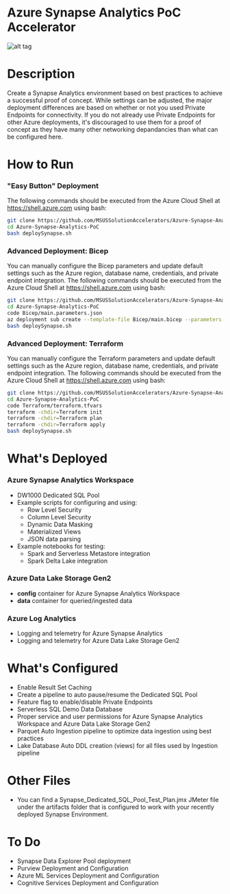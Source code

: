 # Azure Synapse Analytics PoC Accelerator

![alt tag](https://raw.githubusercontent.com/shaneochotny/Azure-Synapse-Analytics-PoC\/main/Images/Synapse-Analytics-PoC-Architecture.gif)

# Description

Create a Synapse Analytics environment based on best practices to achieve a successful proof of concept. While settings can be adjusted, 
the major deployment differences are based on whether or not you used Private Endpoints for connectivity. If you do not already use 
Private Endpoints for other Azure deployments, it's discouraged to use them for a proof of concept as they have many other networking 
depandancies than what can be configured here.


# How to Run

### "Easy Button" Deployment
The following commands should be executed from the Azure Cloud Shell at https://shell.azure.com using bash:
```bash
git clone https://github.com/MSUSSolutionAccelerators/Azure-Synapse-Analytics-PoC
cd Azure-Synapse-Analytics-PoC
bash deploySynapse.sh 
```

### Advanced Deployment: Bicep
You can manually configure the Bicep parameters and update default settings such as the Azure region, database name, credentials, and private endpoint integration. The following commands should be executed from the Azure Cloud Shell at https://shell.azure.com using bash:
```bash
git clone https://github.com/MSUSSolutionAccelerators/Azure-Synapse-Analytics-PoC
cd Azure-Synapse-Analytics-PoC
code Bicep/main.parameters.json
az deployment sub create --template-file Bicep/main.bicep --parameters Bicep/main.parameters.json --name Azure-Synapse-Analytics-PoC --location eastus
bash deploySynapse.sh 
```

### Advanced Deployment: Terraform
You can manually configure the Terraform parameters and update default settings such as the Azure region, database name, credentials, and private endpoint integration. The following commands should be executed from the Azure Cloud Shell at https://shell.azure.com using bash:
```bash
git clone https://github.com/MSUSSolutionAccelerators/Azure-Synapse-Analytics-PoC
cd Azure-Synapse-Analytics-PoC
code Terraform/terraform.tfvars
terraform -chdir=Terraform init
terraform -chdir=Terraform plan
terraform -chdir=Terraform apply
bash deploySynapse.sh 
```

# What's Deployed

### Azure Synapse Analytics Workspace
- DW1000 Dedicated SQL Pool
- Example scripts for configuring and using:
    - Row Level Security
    - Column Level Security
    - Dynamic Data Masking
    - Materialized Views
    - JSON data parsing
- Example notebooks for testing:
    - Spark and Serverless Metastore integration
    - Spark Delta Lake integration

### Azure Data Lake Storage Gen2
- <b>config</b> container for Azure Synapse Analytics Workspace
- <b>data</b> container for queried/ingested data

### Azure Log Analytics
- Logging and telemetry for Azure Synapse Analytics
- Logging and telemetry for Azure Data Lake Storage Gen2

# What's Configured
- Enable Result Set Caching
- Create a pipeline to auto pause/resume the Dedicated SQL Pool
- Feature flag to enable/disable Private Endpoints
- Serverless SQL Demo Data Database
- Proper service and user permissions for Azure Synapse Analytics Workspace and Azure Data Lake Storage Gen2
- Parquet Auto Ingestion pipeline to optimize data ingestion using best practices
- Lake Database Auto DDL creation (views) for all files used by Ingestion pipeline

# Other Files
- You can find a Synapse_Dedicated_SQL_Pool_Test_Plan.jmx JMeter file under the artifacts folder that is configured to work with your recently deployed Synapse Environment.  

# To Do
- Synapse Data Explorer Pool deployment
- Purview Deployment and Configuration
- Azure ML Services Deployment and Configuration
- Cognitive Services Deployment and Configuration
